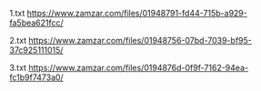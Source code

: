 
1.txt
https://www.zamzar.com/files/01948791-fd44-715b-a929-fa5bea621fcc/

2.txt
https://www.zamzar.com/files/01948756-07bd-7039-bf95-37c925111015/

3.txt
https://www.zamzar.com/files/0194876d-0f9f-7162-94ea-fc1b9f7473a0/
